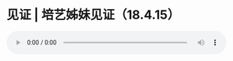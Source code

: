 # 见证 | 培艺姊妹见证（18.4.15）

<audio style="width: 100%;" preload="false" controls controlslist="nodownload"><source src="//file.simai.life/audio/mp3/old/24307.mp3" type="audio/mpeg">Your browser does not support the audio element.</audio>


